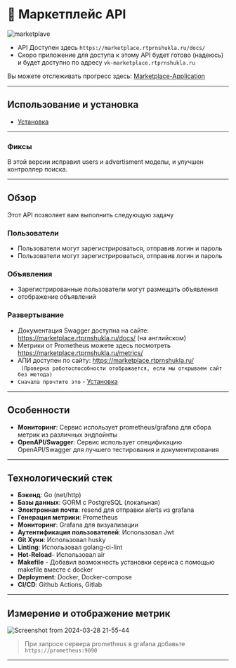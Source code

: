 # 🛒 Маркетплейс API



![marketplave](https://github.com/shuklarituparn/Marketplace-Application/assets/66947051/d6e2f000-0277-4331-933d-87dad46f6e8c)

- API Доступен здесь `https://marketplace.rtprnshukla.ru/docs/`
- Скоро приложение для доступа к этому API будет готово (надеюсь) и будет доступно по адресу `vk-marketplace.rtprnshukla.ru`

Вы можете отслеживать прогресс здесь: [Marketplace-Application](https://github.com/shuklarituparn/Marketplace-Application)

---

## Использование и установка

- [Установка](docs/setup.md)

---

### Фиксы

В этой версии исправил users и advertisment моделы, и улучшен контроллер поиска.

---

## Обзор

Этот API позволяет вам выполнить следующую задачу

### Пользователи

- Пользователи могут зарегистрироваться, отправив логин и пароль
- Пользователи могут зарегистрироваться, отправив логин и пароль


### Объявления

- Зарегистрированные пользователи могут размещать объявления
- отображение объявлений

### Развертывание

- Документация Swagger доступна на сайте: https://marketplace.rtprnshukla.ru/docs/ (на английском)
- Метрики от Prometheus можете здесь посмотреть https://marketplace.rtprnshukla.ru/metrics/
- АПИ доступен по сайту: https://marketplace.rtprnshukla.ru/  
  ` (Проверка работоспособности отображается, если мы открываем сайт без метода)`
- `Сначала прочтите это` - [Установка](docs/setup.md)

---

## Особенности

- **Мониторинг**: Сервис использует prometheus/grafana для сбора метрик из различных эндпойнты
- **OpenAPI/Swagger**: Сервис использует спецификацию OpenAPI/Swagger для лучшего тестирования и документирования

---

## Технологический стек

- **Бэкенд**: Go (net/http)
- **Базы данных**: GORM с PostgreSQL (локальная)
- **Электронная почта**: resend для отправки alerts из grafana
- **Генерация метрики**: Prometheus
- **Мониторинг**: Grafana для визуализации
- **Аутентификация пользователей**: Использовал Jwt
- **Git Хуки**: Использовал husky
- **Linting**: Использовал golang-ci-lint
- **Hot-Reload**- Использовал air
- **Makefile** - Добавил возможность установки сервиса с помощью makefile вместе с docker
- **Deployment**: Docker, Docker-compose
- **CI/CD**: Github Actions, Gitlab

---
## Измерение и отображение метрик


![Screenshot from 2024-03-28 21-55-44](https://github.com/shuklarituparn/Filmoteka/assets/66947051/0f49e775-e0d7-4ba6-b827-d3e31a3093e6)


> При запросе сервера prometheus в grafana добавьте `https://prometheus:9090`


---
